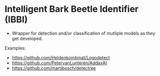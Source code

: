 # Intelligent Bark Beetle Identifier (IBBI)

* Wrapper for detection and/or classification of mutliple models as they get developed. 

Examples: 
- https://github.com/Heldenkombinat/Logodetect
- https://github.com/PetervanLunteren/AddaxAI
- https://github.com/martibosch/detectree
